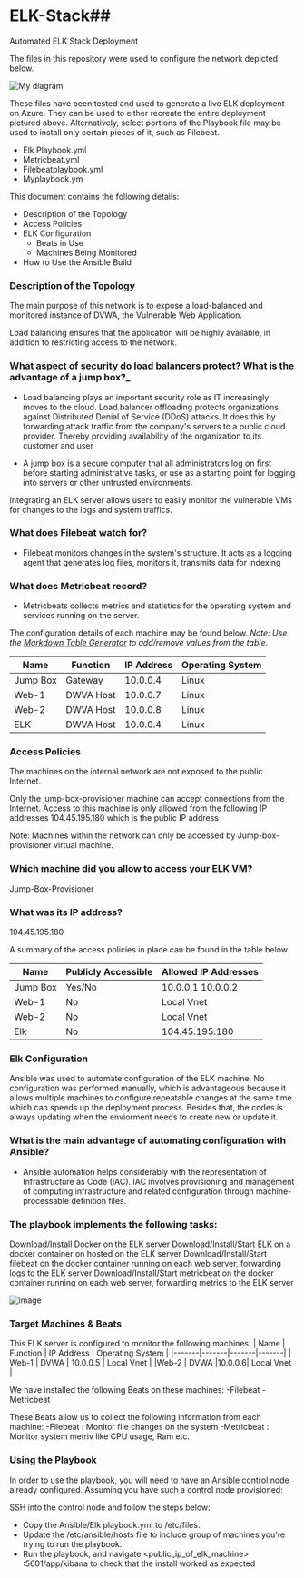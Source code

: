 # ELK-Stack## 
Automated ELK Stack Deployment

The files in this repository were used to configure the network depicted below.


![My diagram](https://user-images.githubusercontent.com/85968507/148706634-14467004-b89f-435c-94e8-e6a23e7eaa0a.png)

These files have been tested and used to generate a live ELK deployment on Azure. They can be used to either recreate the entire deployment pictured above. Alternatively, select portions of the Playbook file may be used to install only certain pieces of it, such as Filebeat.
- Elk Playbook.yml
-  Metricbeat.yml
- Filebeatplaybook.yml
- Myplaybook.ym

This document contains the following details:
- Description of the Topology
- Access Policies
- ELK Configuration
  - Beats in Use
  - Machines Being Monitored
- How to Use the Ansible Build


### Description of the Topology

The main purpose of this network is to expose a load-balanced and monitored instance of DVWA, the Vulnerable Web Application.

Load balancing ensures that the application will be highly available, in addition to restricting access to the network.

### What aspect of security do load balancers protect? What is the advantage of a jump box?_

- Load balancing plays an important security role as IT increasingly moves  to the cloud. Load balancer offloading protects organizations against Distributed Denial of Service (DDoS) attacks. It does this by forwarding attack traffic from the company's servers to a public cloud provider. Thereby providing availability of the organization to its customer and user

- A jump box is a secure computer that all administrators log on first before starting administrative tasks, or use as a starting point for logging into servers or other untrusted environments.

Integrating an ELK server allows users to easily monitor the vulnerable VMs for changes to the logs and system traffics.

### What does Filebeat watch for?
- Filebeat monitors changes in the system's structure. It acts as a logging agent that generates  log files, monitors it, transmits data for indexing

### What does Metricbeat record?
- Metricbeats collects  metrics and statistics for the operating system and  services running on the server.

The configuration details of each machine may be found below.
_Note: Use the [Markdown Table Generator](http://www.tablesgenerator.com/markdown_tables) to add/remove values from the table_.

| Name     | Function | IP Address | Operating System |
|----------|----------|------------|------------------|
| Jump Box | Gateway  | 10.0.0.4   | Linux            |
|Web-1     |DWVA Host          |    10.0.0.7        |   Linux               |
Web-2      |DWVA Host          |     10.0.0.8       |   Linux               |
| ELK     | DWVA Host         |    10.0.0.4         |  Linux                |

### Access Policies

The machines on the internal network are not exposed to the public Internet. 

Only the jump-box-provisioner machine can accept connections from the Internet. Access to this machine is only allowed from the following IP addresses 104.45.195.180 which is the public IP address

Note: Machines within the network can only be accessed by Jump-box-provisioner virtual machine.

### Which machine did you allow to access your ELK VM?
 Jump-Box-Provisioner
### What was its IP address?
104.45.195.180

A summary of the access policies in place can be found in the table below.

| Name     | Publicly Accessible | Allowed IP Addresses |
|----------|---------------------|----------------------|
| Jump Box | Yes/No              | 10.0.0.1 10.0.0.2    |
| Web-1	         |     No                |          Local Vnet            |
|  Web-2        |      No               |  Local Vnet                    |
| Elk         | No                  | 104.45.195.180 |

### Elk Configuration

Ansible was used to automate configuration of the ELK machine. No configuration was performed manually, which is advantageous because it allows multiple machines to configure repeatable changes at the same time which can speeds up the deployment process. Besides that, the codes is always updating when the enviorment needs to create new or update it.

### What is the main advantage of automating configuration with Ansible?
- Ansible automation helps considerably with the representation of Infrastructure as Code (IAC). IAC involves provisioning and management of computing infrastructure and related configuration through machine-processable definition files.
### The playbook implements the following tasks:
Download/Install Docker on the ELK server
Download/Install/Start ELK on a docker container on hosted on the ELK server
Download/Install/Start filebeat on the docker container running on each web server, forwarding logs to the ELK server
Download/Install/Start metricbeat on the docker container running on each web server, forwarding metrics to the ELK server

![image](https://user-images.githubusercontent.com/85968507/148709139-8d7b6d93-81f3-4611-a161-444c4557fe1c.png)

### Target Machines & Beats
This ELK server is configured to monitor the following machines:
|  Name     |    Function   |    IP Address   |    Operating System   |
|-------|-------|-------|-------|
|   Web-1    |   DVWA    |   10.0.0.5    |    Local Vnet   |
|Web-2  | DVWA  |10.0.0.6|   Local Vnet |


We have installed the following Beats on these machines:
-Filebeat
-Metricbeat

These Beats allow us to collect the following information from each machine:
-Filebeat : Monitor file changes on the system
-Metricbeat : Monitor system metriv like CPU usage, Ram etc.

### Using the Playbook
In order to use the playbook, you will need to have an Ansible control node already configured. Assuming you have such a control node provisioned: 

SSH into the control node and follow the steps below:
* Copy the Ansible/Elk playbook.yml to /etc/files.
* Update the /etc/ansible/hosts file to include group of machines you're trying to run the playbook.
* Run the playbook, and navigate <public_ip_of_elk_machine> :5601/app/kibana to check that the install worked as expected

